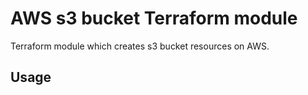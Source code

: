# AWS s3 bucket Terraform module

Terraform module which creates s3 bucket resources on AWS.

## Usage

```hcl
```

